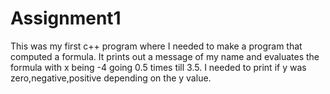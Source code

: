# Assignment1
This was my first c++ program where I needed to make a program that computed a formula. It prints out a message of my name and evaluates the formula with x being -4 going 0.5 times till 3.5. I needed to print if y was zero,negative,positive depending on the y value.

